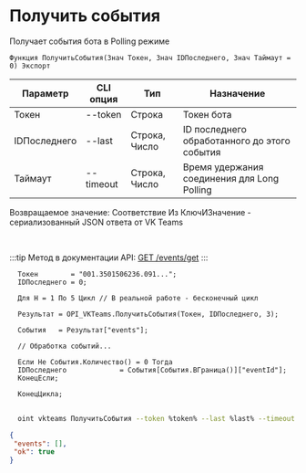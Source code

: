 ﻿---
sidebar_position: 2
---

# Получить события
 Получает события бота в Polling режиме



`Функция ПолучитьСобытия(Знач Токен, Знач IDПоследнего, Знач Таймаут = 0) Экспорт`

  | Параметр | CLI опция | Тип | Назначение |
  |-|-|-|-|
  | Токен | --token | Строка | Токен бота |
  | IDПоследнего | --last | Строка, Число | ID последнего обработанного до этого события |
  | Таймаут | --timeout | Строка, Число | Время удержания соединения для Long Polling |

  
  Возвращаемое значение:   Соответствие Из КлючИЗначение - сериализованный JSON ответа от VK Teams

<br/>

:::tip
Метод в документации API: [GET /events/get](https://teams.vk.com/botapi/#/events/get_events_get)
:::
<br/>


```bsl title="Пример кода"
  Токен        = "001.3501506236.091...";
  IDПоследнего = 0;
  
  Для Н = 1 По 5 Цикл // В реальной работе - бесконечный цикл
  
  Результат = OPI_VKTeams.ПолучитьСобытия(Токен, IDПоследнего, 3);
  
  События   = Результат["events"];
  
  // Обработка событий...
  
  Если Не События.Количество() = 0 Тогда
  IDПоследнего             = События[События.ВГраница()]["eventId"];
  КонецЕсли;
  
  КонецЦикла;
```
	


```sh title="Пример команды CLI"
    
  oint vkteams ПолучитьСобытия --token %token% --last %last% --timeout %timeout%

```

```json title="Результат"
{
 "events": [],
 "ok": true
}
```
